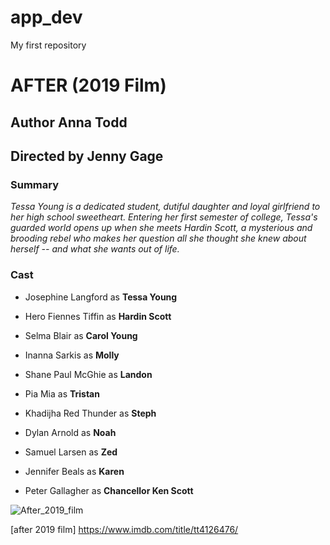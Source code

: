 # app_dev
My first repository
# AFTER (2019 Film)
## Author Anna Todd
## Directed by Jenny Gage
### Summary
*Tessa Young is a dedicated student, dutiful daughter and loyal girlfriend to her high school sweetheart. Entering her first semester of college, Tessa's guarded world opens up when she meets Hardin Scott, a mysterious and brooding rebel who makes her question all she thought she knew about herself -- and what she wants out of life.*
### Cast
- Josephine Langford as **Tessa Young**  


- Hero Fiennes Tiffin as **Hardin Scott**
- Selma Blair as **Carol Young**
- Inanna Sarkis as **Molly**
- Shane Paul McGhie as **Landon**
- Pia Mia as **Tristan**
- Khadijha Red Thunder as **Steph**
- Dylan Arnold as **Noah**
- Samuel Larsen as **Zed**
- Jennifer Beals as **Karen**
- Peter Gallagher as **Chancellor Ken Scott**


![After_2019_film](https://user-images.githubusercontent.com/119567975/204996179-1c145f46-8199-4b4a-a6f5-b2d9e7dee15a.png)

[after 2019 film] https://www.imdb.com/title/tt4126476/
